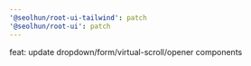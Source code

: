 ```yaml
---
'@seolhun/root-ui-tailwind': patch
'@seolhun/root-ui': patch
---
```


feat: update dropdown/form/virtual-scroll/opener components

